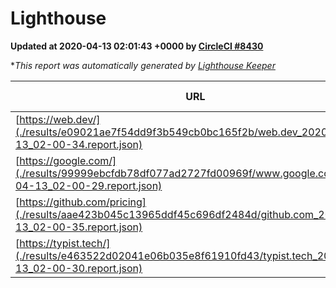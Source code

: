 
# Lighthouse

**Updated at 2020-04-13 02:01:43 +0000 by [CircleCI #8430](https://circleci.com/gh/ItinerisLtd/lighthouse-keeper-example/8430)**

**This report was automatically generated by [Lighthouse Keeper](https://github.com/itinerisltd/lighthouse-keeper)*

| URL | Performance | Accessibility | Best Practices | SEO | PWA | Updated At |
| --- | --- | --- | --- | --- | --- | --- |
| [https://web.dev/](./results/e09021ae7f54dd9f3b549cb0bc165f2b/web.dev_2020-04-13_02-00-34.report.json) | 0.97 | 0.98 | 1 | 0.99 | 1 | 2020-04-13T02:00:34.751Z |
| [https://google.com/](./results/99999ebcfdb78df077ad2727fd00969f/www.google.com_2020-04-13_02-00-29.report.json) | 0.94 | 0.86 | 0.93 | 0.92 | 0.56 | 2020-04-13T02:00:29.250Z |
| [https://github.com/pricing](./results/aae423b045c13965ddf45c696df2484d/github.com_2020-04-13_02-00-35.report.json) | 0.84 | 0.95 | 0.93 | 0.92 | 0.56 | 2020-04-13T02:00:35.826Z |
| [https://typist.tech/](./results/e463522d02041e06b035e8f61910fd43/typist.tech_2020-04-13_02-00-30.report.json) | 0.98 | 0.92 | 0.86 | 0.92 | 0.59 | 2020-04-13T02:00:30.342Z |
